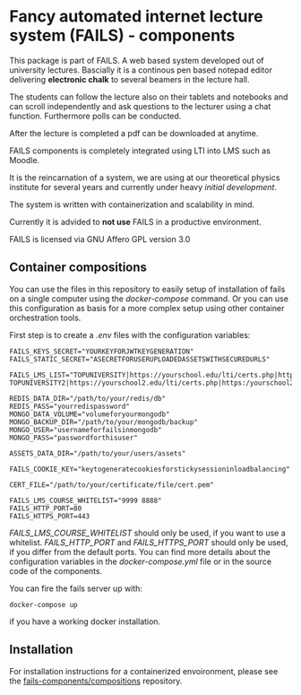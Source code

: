 # Fancy automated internet lecture system (**FAILS**) - components

This package is part of FAILS.
A web based system developed out of university lectures.
Bascially it is a continous pen based notepad editor  delivering **electronic chalk**  to several beamers in the lecture hall.

The students can follow the lecture also on their tablets and notebooks and can scroll independently and ask questions to the lecturer using a chat function.
Furthermore polls can be conducted.

After the lecture is completed a pdf can be downloaded at anytime.

FAILS components is completely integrated using LTI into LMS such as Moodle.

It is the reincarnation of a system, we are using at our theoretical physics institute for several years and currently under heavy *initial development*.

The system is written with containerization and scalability in mind.

Currently it is advided to **not use** FAILS in a productive environment.

FAILS is licensed via GNU Affero GPL version 3.0 

## Container compositions
You can use the files in this repository to easily setup of installation of fails on a single computer using the *docker-compose* command. Or you can use this configuration as basis for a more complex setup using other container orchestration tools.

First step is to create a *.env* files with the configuration variables:
```
FAILS_KEYS_SECRET="YOURKEYFORJWTKEYGENERATION"
FAILS_STATIC_SECRET="ASECRETFORUSERUPLOADEDASSETSWITHSECUREDURLS"

FAILS_LMS_LIST="TOPUNIVERSITY|https://yourschool.edu/lti/certs.php|https:/yourschool.edu/lti/token.php|https://yourschool.edu/lti/auth.php|yourschool.edu/ TOPUNIVERSITY2|https://yourschool2.edu/lti/certs.php|https:/yourschool2.edu/lti/token.php|https://yourschool2.edu/lti/auth.php|yourschool2.edu/"

REDIS_DATA_DIR="/path/to/your/redis/db"
REDIS_PASS="yourredispassword"
MONGO_DATA_VOLUME="volumeforyourmongodb"
MONGO_BACKUP_DIR="/path/to/your/mongodb/backup"
MONGO_USER="usernameforfailsinmongodb"
MONGO_PASS="passwordforthisuser"

ASSETS_DATA_DIR="/path/to/your/users/assets"

FAILS_COOKIE_KEY="keytogeneratecookiesforstickysessioninloadbalancing"

CERT_FILE="/path/to/your/certificate/file/cert.pem"

FAILS_LMS_COURSE_WHITELIST="9999 8888"
FAILS_HTTP_PORT=80
FAILS_HTTPS_PORT=443

```
*FAILS_LMS_COURSE_WHITELIST* should only be used, if you want to use a whitelist. *FAILS_HTTP_PORT* and *FAILS_HTTPS_PORT* should only be used, if you differ from the default ports.
You can find more details about the configuration variables in the *docker-compose.yml* file or in the source code of the components.

You can fire the fails server up with:
```
docker-compose up
```
if you have a working docker installation.

## Installation
For installation instructions for a containerized envoironment, please see the [fails-components/compositions](https://github.com/fails-components/compositions "fails-components/compositions") repository.

